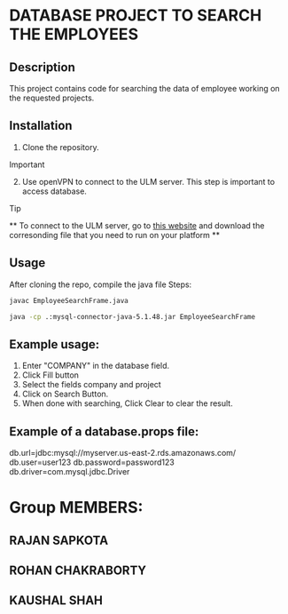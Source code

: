 # DATABASE PROJECT TO SEARCH THE EMPLOYEES

## Description

This project contains code for searching the data of employee working on the requested projects.

## Installation

1. Clone the repository.

> [!IMPORTANT] 
> 2. Use openVPN to connect to the ULM server. This step is important to access database.

> [!TIP]
> ** To connect to the ULM server, go to [this website](https://openvpn.ulm.edu) and download the corresonding file that you need to run on your platform **

## Usage

After cloning the repo, compile the java file
Steps:

```bash
javac EmployeeSearchFrame.java
```

```bash
java -cp .:mysql-connector-java-5.1.48.jar EmployeeSearchFrame
```

## Example usage:

1. Enter "COMPANY" in the database field.
2. Click Fill button
3. Select the fields company and project
4. Click on Search Button.
5. When done with searching, Click Clear to clear the result.

###


## Example of a database.props file:

db.url=jdbc:mysql://myserver.us-east-2.rds.amazonaws.com/
db.user=user123
db.password=password123
db.driver=com.mysql.jdbc.Driver

# Group MEMBERS:
## RAJAN SAPKOTA
## ROHAN CHAKRABORTY
## KAUSHAL SHAH